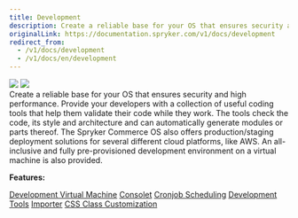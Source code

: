 ```yaml
---
title: Development
description: Create a reliable base for your OS that ensures security and high performance.
originalLink: https://documentation.spryker.com/v1/docs/development
redirect_from:
  - /v1/docs/development
  - /v1/docs/en/development
---
```


<div class='feature-text'>
    <div class='feature-images'>
    <img class="light-mode" src="https://spryker.s3.eu-central-1.amazonaws.com/docs/Document+360/Capabilities+icons/light/development.svg"/>
    <img class="dark-mode" src="https://spryker.s3.eu-central-1.amazonaws.com/docs/Document+360/Capabilities+icons/dark/development.svg"/>
    </div>
    <div class="feature-text-wrap">
Create a reliable base for your OS that ensures security and high performance. Provide your developers with a collection of useful coding tools that help them validate their code while they work. The tools check the code, its style and architecture and can automatically generate modules or parts thereof. The Spryker Commerce OS also offers production/staging deployment solutions for several different cloud platforms, like AWS. An all-inclusive and fully pre-provisioned development environment on a virtual machine is also provided.
 </div>
</div>

**Features:**

<div>
<a class="feature-link" href="https://documentation.spryker.com/v1/docs/devvm">Development Virtual Machine</a>    
<a class="feature-link" href="https://documentation.spryker.com/v1/docs/console">Consolet</a>
<a class="feature-link" href="https://documentation.spryker.com/v1/docs/cronjob-scheduling">Cronjob Scheduling</a>
<a class="feature-link" href="https://documentation.spryker.com/v1/docs/development-tools">Development Tools</a>
<a class="feature-link" href="https://documentation.spryker.com/v1/docs/importer">Importer</a>
<a class="feature-link" href="https://documentation.spryker.com/v1/docs/css-class-customization ">CSS Class Customization</a>
</div>



